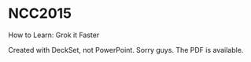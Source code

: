 # NCC2015
How to Learn: Grok it Faster

Created with DeckSet, not PowerPoint. Sorry guys. The PDF is available.
